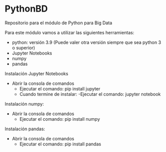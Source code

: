 # PythonBD
Repositorio para el módulo de Python para Big Data

Para este módulo vamos a utilizar las siguientes herramientas:
- python: versión 3.9 (Puede valer otra versión siempre que sea python 3 o superior)
- Jupyter Notebooks
- numpy
- pandas

Instalación Jupyter Notebooks
 - Abrir la consola de comandos
    - Ejecutar el comando: pip install jupyter
    - Cuando termine de instalar:
     -Ejecutar el comando: jupyter notebook

Instalación numpy:
 - Abrir la consola de comandos
    - Ejecutar el comando: pip install numpy

Instalación pandas:
 - Abrir la consola de comandos
    - Ejecutar el comando: pip install pandas
